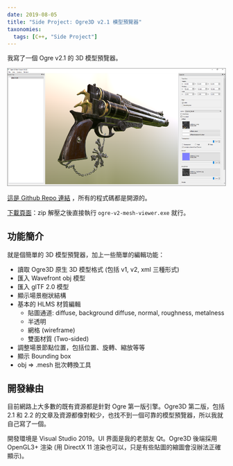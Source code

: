 ```yaml
---
date: 2019-08-05
title: "Side Project: Ogre3D v2.1 模型預覽器"
taxonomies:
  tags: [C++, "Side Project"]
---
```


我寫了一個 Ogre v2.1 的 3D 模型預覽器。

![Ogre V2 Mesh Viewer Screenshot](/img/ogre-v2-mesh-viewer-screenshot.png)

[這是 Github Repo 連結][github] ，所有的程式碼都是開源的。

[下載頁面][download]：zip 解壓之後直接執行 `ogre-v2-mesh-viewer.exe` 就行。

[github]: https://github.com/chchwy/ogre-v2-mesh-viewer
[download]: https://github.com/chchwy/ogre-v2-mesh-viewer/releases

## 功能簡介

就是個簡單的 3D 模型預覽器，加上一些簡單的編輯功能：

- 讀取 Ogre3D 原生 3D 模型格式 (包括 v1, v2, xml 三種形式)
- 匯入 Wavefront obj 模型
- 匯入 glTF 2.0 模型
- 顯示場景樹狀結構
- 基本的 HLMS 材質編輯
  - 貼圖通道: diffuse, background diffuse, normal, roughness, metalness
  - 半透明
  - 網格 (wireframe)
  - 雙面材質 (Two-sided)
- 調整場景節點位置，包括位置、旋轉、縮放等等
- 顯示 Bounding box
- obj => .mesh 批次轉換工具

## 開發緣由

目前網路上大多數的既有資源都是針對 Ogre 第一版引擎。Ogre3D 第二版，包括 2.1 和 2.2 的文章及資源都像對較少，也找不到一個可靠的模型預覽器，所以我就自己寫了一個。

開發環境是 Visual Studio 2019。UI 界面是我的老朋友 Qt。Ogre3D 後端採用 OpenGL3+ 渲染 (用 DirectX 11 渲染也可以，只是有些貼圖的縮圖會沒辦法正確顯示)。
